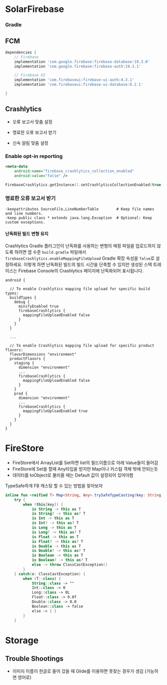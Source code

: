 # SolarFirebase

### Gradle

## FCM


```gradle
dependencies {
    // Firebase
    implementation 'com.google.firebase:firebase-database:19.3.0'
    implementation 'com.google.firebase:firebase-auth:19.3.1'

    // Firebase UI
    implementation 'com.firebaseui:firebase-ui-auth:4.3.1'
    implementation 'com.firebaseui:firebase-ui-database:6.2.1'

}
```



## Crashlytics

- 오류 보고서 맞춤 설정

- 명료한 오류 보고서 받기

- 신속 알림 맞춤 설정

  

### Enable opt-in reporting

```xml
<meta-data
    android:name="firebase_crashlytics_collection_enabled"
    android:value="false" />
```

```kotlin
FirebaseCrashlytics.getInstance().setCrashlyticsCollectionEnabled(true)
```



### 명료한 오류 보고서 받기

```
-keepattributes SourceFile,LineNumberTable        # Keep file names and line numbers.
-keep public class * extends java.lang.Exception  # Optional: Keep custom exceptions.
```



#### 난독화된 빌드 변형 유지

Crashlytics Gradle 플러그인이 난독화를 사용하는 변형의 매핑 파일을 업로드하지 않도록 하려면 앱 수준 `build.gradle` 파일에서 `firebaseCrashlytics.enableMappingFileUpload` Gradle 확장 속성을 `false`로 설정하세요. 이렇게 하면 난독화된 빌드의 빌드 시간을 단축할 수 있지만 생성된 스택 트레이스는 Firebase Console의 Crashlytics 페이지에 난독화되어 표시됩니다.

```
android {

  // To enable Crashlytics mapping file upload for specific build types:
  buildTypes {
    debug {
      minifyEnabled true
      firebaseCrashlytics {
        mappingFileUploadEnabled false
      }
    }
  }

  ...

  // To enable Crashlytics mapping file upload for specific product flavors:
  flavorDimensions "environment"
  productFlavors {
    staging {
      dimension "environment"
      ...
      firebaseCrashlytics {
        mappingFileUploadEnabled false
      }
    }
    prod {
      dimension "environment"
      ...
      firebaseCrashlytics {
        mappingFileUploadEnabled true
      }
    }
  }
}
```





# FireStore

- FireStore에서 ArrayList를 Set하면 list의 필드이름으로 아래 Value들이 들어감
- FireStore에 Set을 할때 Any타입을 받지만 Map이나 커스텀 객체 밖에 안되는듯
- 데이터를 toObject로 불러올 때는 Default 값이 설정되어 있어야함



TypeSafe하게 FB 캐스팅 할 수 있는 방법을 찾아보자

```kotlin
inline fun <reified T> Map<String, Any>.trySafeTypeCasting(key: String) =
	try {
		when (this[key]) {
			is String -> this as T
			is String? -> this as? T
			is Int -> this as T
			is Int? -> this as? T
			is Long -> this as T
			is Long? -> this as? T
			is Float -> this as T
			is Float? -> this as? T
			is Double -> this as T
			is Double? -> this as? T
			is Boolean -> this as T
			is Boolean? -> this as? T
			else -> throw ClassCastException()
		}
	} catch(e: ClassCastException) {
		when (T::class) {
			String::class -> ""
			Int::class -> 0
			Long::class -> 0L
			Float::class -> 0.0f
			Double::class -> 0.0
			Boolean::class -> false
			else -> { }
		}
	}

```





# Storage



## Trouble Shootings

- 이미지 이름이 한글로 들어 갔을 때 Glide를 이용하면 못찾는 경우가 생김 (가능하면 영어로)
